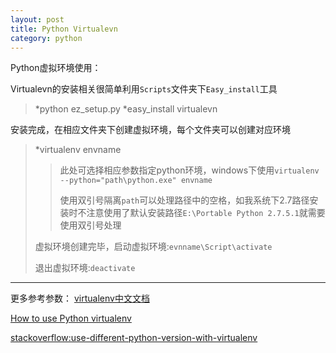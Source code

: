 ```yaml
---
layout: post
title: Python Virtualevn
category: python
---
```

Python虚拟环境使用：

Virtualevn的安装相关很简单利用`Scripts`文件夹下`Easy_install`工具

>*python  ez_setup.py
>*easy_install virtualevn

安装完成，在相应文件夹下创建虚拟环境，每个文件夹可以创建对应环境

>*virtualenv   envname
>
>>此处可选择相应参数指定python环境，windows下使用`virtualenv  --python="path\python.exe" envname`
>>
>>使用双引号隔离`path`可以处理路径中的空格，如我系统下2.7路径安装时不注意使用了默认安装路径`E:\Portable Python 2.7.5.1`就需要使用双引号处理
>
>虚拟环境创建完毕，启动虚拟环境:`evnname\Script\activate`
>
>退出虚拟环境:`deactivate`


---

更多参考参数：
[virtualenv中文文档](http://virtualenv-chinese-docs.readthedocs.org/en/latest/#id29)

[How to use Python virtualenv](http://www.pythonforbeginners.com/basics/how-to-use-python-virtualenv)

[stackoverflow:use-different-python-version-with-virtualenv ](http://stackoverflow.com/questions/1534210/use-different-python-version-with-virtualenv)